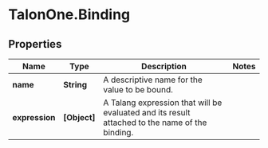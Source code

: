 # TalonOne.Binding

## Properties
Name | Type | Description | Notes
------------ | ------------- | ------------- | -------------
**name** | **String** | A descriptive name for the value to be bound. | 
**expression** | **[Object]** | A Talang expression that will be evaluated and its result attached to the name of the binding. | 


